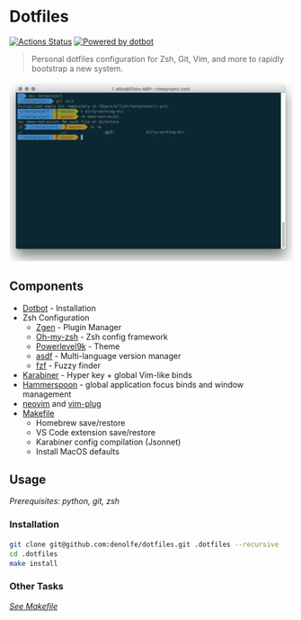 # Dotfiles

[![Actions Status](https://github.com/denolfe/dotfiles/workflows/Dotfiles%20Install/badge.svg)](https://github.com/denolfe/dotfiles/actions)
[![Powered by dotbot][dbshield]][dblink]

[dblink]: https://github.com/anishathalye/dotbot
[dbshield]: https://img.shields.io/badge/powered%20by-dotbot-blue?style=flat

> Personal dotfiles configuration for Zsh, Git, Vim, and more to rapidly bootstrap a new system.

![Image](preview.png)

## Components

- [Dotbot](https://github.com/anishathalye/dotbot) - Installation
- Zsh Configuration
  - [Zgen](https://github.com/tarjoilija/zgen) - Plugin Manager
  - [Oh-my-zsh](https://github.com/robbyrussell/oh-my-zsh) - Zsh config framework
  - [Powerlevel9k](https://github.com/Powerlevel9k/powerlevel9k) - Theme
  - [asdf](https://github.com/asdf-vm/asdf) - Multi-language version manager
  - [fzf](https://github.com/junegunn/fzf) - Fuzzy finder
- [Karabiner](https://karabiner-elements.pqrs.org/) - Hyper key + global Vim-like binds
- [Hammerspoon](https://www.hammerspoon.org/) - global application focus binds and window management
- [neovim](https://github.com/neovim/neovim) and [vim-plug](https://github.com/junegunn/vim-plug)
- [Makefile](./Makefile)
  - Homebrew save/restore
  - VS Code extension save/restore
  - Karabiner config compilation (Jsonnet)
  - Install MacOS defaults

## Usage

*Prerequisites: python, git, zsh*

### Installation

```sh
git clone git@github.com:denolfe/dotfiles.git .dotfiles --recursive
cd .dotfiles
make install
```

### Other Tasks

*[See Makefile](./Makefile)*
